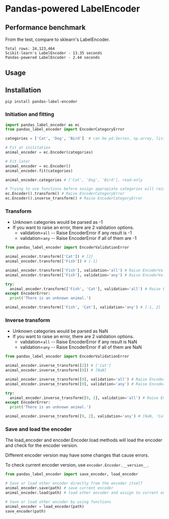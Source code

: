 # Pandas-powered LabelEncoder

## Performance benchmark
From the test, compare to sklearn's LabelEncoder.
```
Total rows: 24,123,464
Scikit-learn's LabelEncoder - 13.35 seconds
Pandas-powered LabelEncoder - 2.44 seconds
```

## Usage
## Installation
```shell
pip install pandas-label-encoder
```
### Initiation and fitting
```python
import pandas_label_encoder as ec
from pandas_label_encoder import EncoderCategoryError

categories = ['Cat', 'Dog', 'Bird']  # can be pd.Series, np.array, list

# Fit at inititation
animal_encoder = ec.Encoder(categories)

# Fit later
animal_encoder = ec.Encoder()
animal_encoder.fit(categories)

animal_encoder.categories # ['Cat', 'Dog', 'Bird'], read-only

# Trying to use functions before assign appropiate categories will raise EncoderCategoryError
ec.Encoder().transform() # Raise EncoderCategoryError
ec.Encoder().inverse_transform() # Raise EncoderCategoryError
```

### Transform
- Unknown categories would be parsed as -1
- If you want to raise an error, there are 2 validation options.
  - validation=`all` -- Raise EncoderError if any result is -1
  - validation=`any` -- Raise EncoderError if all of them are -1
```python
from pandas_label_encoder import EncoderValidationError

animal_encoder.transform(['Cat']) # [2]
animal_encoder.transform(['Fish']) # [-1]

animal_encoder.transform(['Fish'], validation='all') # Raise EncoderValidationError
animal_encoder.transform(['Fish'], validation='any') # Raise EncoderValidationError

try:
  animal_encoder.transform(['Fish', 'Cat'], validation='all') # Raise EncoderValidationError
except EncoderError:
  print('There is an unknown animal.')

animal_encoder.transform(['Fish', 'Cat'], validation='any') # [-1, 2]
```

### Inverse transform
- Unknown categories would be parsed as NaN
- If you want to raise an error, there are 2 validation options.
  - validation=`all` -- Raise EncoderError if any result is NaN
  - validation=`any` -- Raise EncoderError if all of them are NaN
```python
from pandas_label_encoder import EncoderValidationError

animal_encoder.inverse_transform([2]) # ['Cat']
animal_encoder.inverse_transform([9]) # [NaN]

animal_encoder.inverse_transform([9], validation='all') # Raise EncoderValidationError
animal_encoder.inverse_transform([9], validation='any') # Raise EncoderValidationError

try:
  animal_encoder.inverse_transform([9, 2], validation='all') # Raise EncoderValidationError
except EncoderError:
  print('There is an unknown animal.')

animal_encoder.inverse_transform([9, 2], validation='any') # [NaN, 'Cat']
```

### Save and load the encoder
The load_encoder and encoder.Encoder.load methods will load the encoder and check for the encoder version.

Different encoder version may have some changes that cause errors.

To check current encoder version, use `encoder.Encoder.__version__`.
```python
from pandas_label_encoder import save_encoder, load_encoder

# Save or load other encoder directly from the encoder itself
animal_encoder.save(path) # save current encoder
animal_encoder.load(path) # load other encoder and assign to current encoder

# Save or load other encoder by using functions
animal_encoder = load_encoder(path)
save_encoder(path)
```
